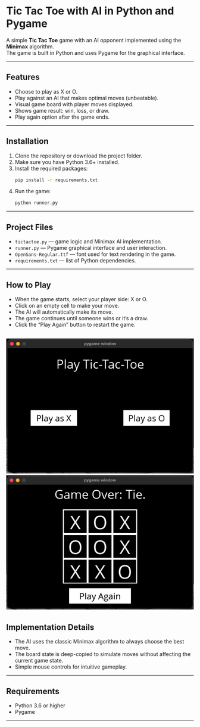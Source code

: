 # Tic Tac Toe with AI in Python and Pygame

A simple **Tic Tac Toe** game with an AI opponent implemented using the **Minimax** algorithm.  
The game is built in Python and uses Pygame for the graphical interface.

---

## Features

- Choose to play as X or O.
- Play against an AI that makes optimal moves (unbeatable).
- Visual game board with player moves displayed.
- Shows game result: win, loss, or draw.
- Play again option after the game ends.

---

## Installation

1. Clone the repository or download the project folder.
2. Make sure you have Python 3.6+ installed.
3. Install the required packages:
    ```bash
    pip install -r requirements.txt
    ```
4. Run the game:
    ```bash
    python runner.py
    ```

---

## Project Files

- `tictactoe.py` — game logic and Minimax AI implementation.
- `runner.py` — Pygame graphical interface and user interaction.
- `OpenSans-Regular.ttf` — font used for text rendering in the game.
- `requirements.txt` — list of Python dependencies.

---

## How to Play

- When the game starts, select your player side: X or O.
- Click on an empty cell to make your move.
- The AI will automatically make its move.
- The game continues until someone wins or it’s a draw.
- Click the “Play Again” button to restart the game.

  
![Gameplay screenshot](images/img1.JPG)
![Gameplay screenshot](images/img2.JPG)
---

## Implementation Details

- The AI uses the classic Minimax algorithm to always choose the best move.
- The board state is deep-copied to simulate moves without affecting the current game state.
- Simple mouse controls for intuitive gameplay.

---

## Requirements

- Python 3.6 or higher
- Pygame

---
